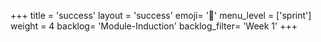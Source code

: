 +++
title = 'success'
layout = 'success'
emoji= '📝'
menu_level = ['sprint']
weight = 4
backlog= 'Module-Induction'
backlog_filter= 'Week 1'
+++


